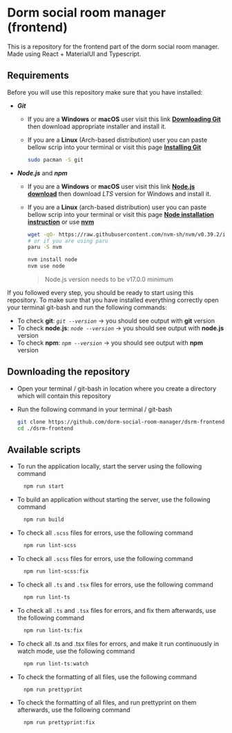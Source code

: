 # Dorm social room manager (frontend)

This is a repository for the frontend part of the dorm social room manager. Made using React + MaterialUI and Typescript.

## Requirements

Before you will use this repository make sure that you have installed:

- **_Git_**

  - If you are a **Windows** or **macOS** user visit this link **[Downloading Git](https://git-scm.com/download)** then download appropriate installer
    and install it.
  - If you are a **Linux** (Arch-based distribution) user you can paste bellow scrip into your terminal or visit this page
    **[Installing Git](https://git-scm.com/download/linux)**

    ```bash
    sudo pacman -S git
    ```

- **_Node.js_** and **_npm_**

  - If you are a **Windows** or **macOS** user visit this link **[Node.js download](https://nodejs.org/en/download/)** then download _LTS_ version for
    Windows and install it.
  - If you are a **Linux** (arch-based distribution) user you can paste bellow scrip into your terminal or visit this page
    **[Node installation instruction](https://nodejs.org/en/download/package-manager/#debian-and-ubuntu-based-linux-distributions)** or use
    **[nvm](https://github.com/nvm-sh/nvm#install--update-script)**

    ```bash
    wget -qO- https://raw.githubusercontent.com/nvm-sh/nvm/v0.39.2/install.sh | bash
    # or if you are using paru
    paru -S nvm

    nvm install node
    nvm use node
    ```

    > Node.js version needs to be v17.0.0 minimum

If you followed every step, you should be ready to start using this repository. To make sure that you have installed everything correctly open your
terminal git-bash and run the following commands:

- To check **git**: _`git --version`_ → you should see output with **git** version
- To check **node.js**: _`node --version`_ → you should see output with **node.js** version
- To check **npm**: _`npm --version`_ → you should see output with **npm** version

## Downloading the repository

- Open your terminal / git-bash in location where you create a directory which will contain this repository

- Run the following command in your terminal / git-bash

  ```bash
  git clone https://github.com/dorm-social-room-manager/dsrm-frontend.git
  cd ./dsrm-frontend
  ```

## Available scripts

- To run the application locally, start the server using the following command

  ```bash
    npm run start
  ```

- To build an application without starting the server, use the following command

  ```bash
    npm run build
  ```

- To check all `.scss` files for errors, use the following command

  ```bash
    npm run lint-scss
  ```

- To check all `.scss` files for errors, use the following command

  ```bash
    npm run lint-scss:fix
  ```

- To check all `.ts` and `.tsx` files for errors, use the following command

  ```bash
    npm run lint-ts
  ```

- To check all `.ts` and `.tsx` files for errors, and fix them afterwards, use the following command

  ```bash
    npm run lint-ts:fix
  ```

- To check all .ts and .tsx files for errors, and make it run continuously in watch mode, use the following command

  ```bash
    npm run lint-ts:watch
  ```

- To check the formatting of all files, use the following command

  ```bash
    npm run prettyprint
  ```

- To check the formatting of all files, and run prettyprint on them afterwards, use the following command

  ```bash
    npm run prettyprint:fix
  ```
